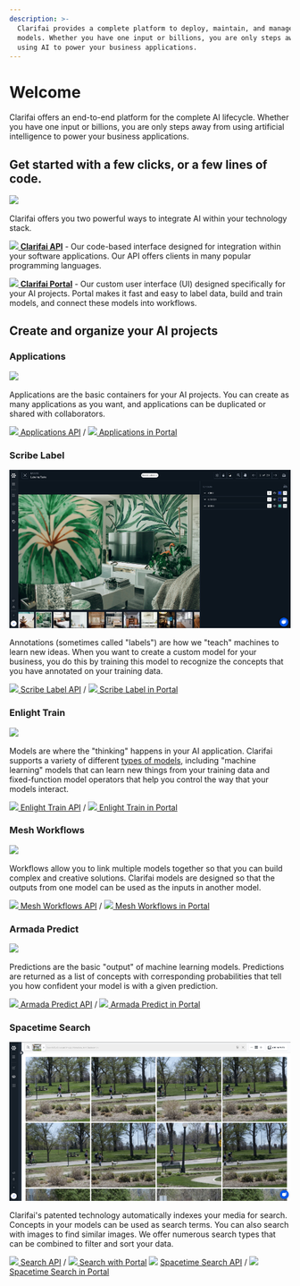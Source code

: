 ```yaml
---
description: >-
  Clarifai provides a complete platform to deploy, maintain, and manage your AI
  models. Whether you have one input or billions, you are only steps away from
  using AI to power your business applications.
---
```


# Welcome
Clarifai offers an end-to-end platform for the complete AI lifecycle. Whether you have one input or billions, you are only steps away from using artificial intelligence to power your business applications.

## Get started with a few clicks, or a few lines of code.

![](.gitbook/assets/api_v_portal.jpg)

Clarifai offers you two powerful ways to integrate AI within your technology stack.

[![](.gitbook/assets/api.jpg) **Clarifai API**](api-guide/api-overview/) - Our code-based interface designed for integration within your software applications. Our API offers clients in many popular programming languages.

[![](.gitbook/assets/icon_portal.jpg) **Clarifai Portal**](portal-guide/portal-overview.md) - Our custom user interface \(UI\) designed specifically for your AI projects. Portal makes it fast and easy to label data, build and train models, and connect these models into workflows.

## Create and organize your AI projects

### Applications

![](.gitbook/assets/applications_overview.jpg)

Applications are the basic containers for your AI projects. You can create as many applications as you want, and applications can be duplicated or shared with collaborators.

[![](.gitbook/assets/api.jpg) Applications API](clarifai-basics/applications/) / [![](.gitbook/assets/icon_portal.jpg) Applications in Portal](clarifai-basics/applications/)

### Scribe Label

![](.gitbook/assets/labeler.jpg)

Annotations \(sometimes called "labels"\) are how we "teach" machines to learn new ideas. When you want to create a custom model for your business, you do this by training this model to recognize the concepts that you have annotated on your training data.

[![](.gitbook/assets/api.jpg) Scribe Label API](api-guide/annotate/) / [![](.gitbook/assets/icon_portal.jpg) Scribe Label in Portal](portal-guide/annotate/)

### Enlight Train

![](.gitbook/assets/model_mode.jpg)

Models are where the "thinking" happens in your AI application. Clarifai supports a variety of different [types of models,](https://old-docs.clarifai.com/portal-guide/model/model-types) including "machine learning" models that can learn new things from your training data and fixed-function model operators that help you control the way that your models interact.

[![](.gitbook/assets/api.jpg) Enlight Train API](api-guide/model/) / [![](.gitbook/assets/icon_portal.jpg) Enlight Train in Portal](portal-guide/model/)

### Mesh Workflows

![](.gitbook/assets/workflows.jpg)

Workflows allow you to link multiple models together so that you can build complex and creative solutions. Clarifai models are designed so that the outputs from one model can be used as the inputs in another model.

[![](.gitbook/assets/api.jpg) Mesh Workflows API](api-guide/workflows/) / [![](.gitbook/assets/icon_portal.jpg) Mesh Workflows in Portal](portal-guide/workflows/)

### Armada Predict

![](.gitbook/assets/predictions.jpg)

Predictions are the basic "output" of machine learning models. Predictions are returned as a list of concepts with corresponding probabilities that tell you how confident your model is with a given prediction.

[![](.gitbook/assets/api.jpg) Armada Predict API](api-guide/predict/) / [![](.gitbook/assets/icon_portal.jpg) Armada Predict in Portal](api-guide/predict/)

### Spacetime Search

![](.gitbook/assets/search.jpg)

Clarifai's patented technology automatically indexes your media for search. Concepts in your models can be used as search terms. You can also search with images to find similar images. We offer numerous search types that can be combined to filter and sort your data.

[![](/images/api.jpg) Search API](../api-guide/predict) /
[![](/images/icon_portal.jpg) Search with Portal](../portal-guide/psearch)
![](.gitbook/assets/api.jpg) [Spacetime Search API](api-guide/search/) / [![](.gitbook/assets/icon_portal.jpg) Spacetime Search in Portal](introduction.md)
